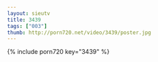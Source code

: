 ```yaml
--- 
layout: sieutv
title: 3439
tags: ["003"]
thumb: http://porn720.net/video/3439/poster.jpg
---
```

{% include porn720 key="3439" %} 
